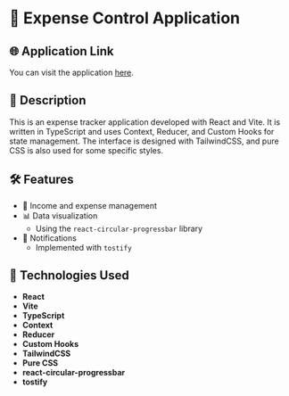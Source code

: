 # 💸 Expense Control Application

## 🌐 Application Link
You can visit the application [here](https://iridescent-blini-02ec6c.netlify.app/).

## 📜 Description

This is an expense tracker application developed with React and Vite. It is written in TypeScript and uses Context, Reducer, and Custom Hooks for state management. The interface is designed with TailwindCSS, and pure CSS is also used for some specific styles.

## 🛠️ Features

- 🤑 Income and expense management
- 📊 Data visualization
  - Using the `react-circular-progressbar` library
- 🔔 Notifications
  - Implemented with `tostify`

## 🧰 Technologies Used

- **React**
- **Vite**
- **TypeScript**
- **Context**
- **Reducer**
- **Custom Hooks**
- **TailwindCSS**
- **Pure CSS**
- **react-circular-progressbar**
- **tostify**
